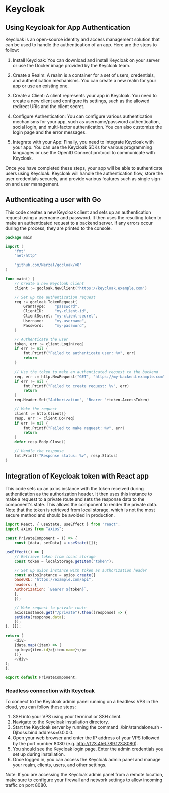 # Keycloak 

## Using Keycloak for App Authentication

Keycloak is an open-source identity and access management solution that can be used to handle the authentication of an app. Here are the steps to follow:

1. Install Keycloak: You can download and install Keycloak on your server or use the Docker image provided by the Keycloak team.

2. Create a Realm: A realm is a container for a set of users, credentials, and authentication mechanisms. You can create a new realm for your app or use an existing one.

3. Create a Client: A client represents your app in Keycloak. You need to create a new client and configure its settings, such as the allowed redirect URIs and the client secret.

4. Configure Authentication: You can configure various authentication mechanisms for your app, such as username/password authentication, social login, and multi-factor authentication. You can also customize the login page and the error messages.

5. Integrate with your App: Finally, you need to integrate Keycloak with your app. You can use the Keycloak SDKs for various programming languages or use the OpenID Connect protocol to communicate with Keycloak.

Once you have completed these steps, your app will be able to authenticate users using Keycloak. Keycloak will handle the authentication flow, store the user credentials securely, and provide various features such as single sign-on and user management.

## Authenticating a user with Go

This code creates a new Keycloak client and sets up an authentication request using a username and password.
It then uses the resulting token to make an authenticated request to a backend server.
If any errors occur during the process, they are printed to the console.

```go
package main

import (
    "fmt"
    "net/http"

    "github.com/Nerzal/gocloak/v8"
)

func main() {
    // Create a new Keycloak client
    client := gocloak.NewClient("https://keycloak.example.com")

    // Set up the authentication request
    req := gocloak.TokenRequest{
        GrantType:    "password",
        ClientID:     "my-client-id",
        ClientSecret: "my-client-secret",
        Username:     "my-username",
        Password:     "my-password",
    }

    // Authenticate the user
    token, err := client.Login(req)
    if err != nil {
        fmt.Printf("Failed to authenticate user: %v", err)
        return
    }

    // Use the token to make an authenticated request to the backend
    req, err := http.NewRequest("GET", "https://my-backend.example.com", nil)
    if err != nil {
        fmt.Printf("Failed to create request: %v", err)
        return
    }
    req.Header.Set("Authorization", "Bearer "+token.AccessToken)

    // Make the request
    client := http.Client{}
    resp, err := client.Do(req)
    if err != nil {
        fmt.Printf("Failed to make request: %v", err)
        return
    }
    defer resp.Body.Close()

    // Handle the response
    fmt.Printf("Response status: %v", resp.Status)
}

```

## Integration of Keycloak token with React app

This code sets up an axios instance with the token received during authentication as the authorization header.
It then uses this instance to make a request to a private route and sets the response data to the component's state.
This allows the component to render the private data. Note that the token is retrieved from local storage, which is not the most secure method and should be avoided in production.

```js
import React, { useState, useEffect } from "react";
import axios from "axios";

const PrivateComponent = () => {
    const [data, setData] = useState([]);

useEffect(() => {
    // Retrieve token from local storage
    const token = localStorage.getItem("token");

    // Set up axios instance with token as authorization header
    const axiosInstance = axios.create({
    baseURL: "https://example.com/api",
    headers: {
    Authorization: `Bearer ${token}`,
    },
    });

    // Make request to private route
    axiosInstance.get("/private").then((response) => {
    setData(response.data);
    });
}, []);

return (
    <div>
    {data.map((item) => (
    <p key={item.id}>{item.name}</p>
    ))}
    </div>
);
};

export default PrivateComponent;
```

### Headless connection with Keycloak
To connect to the Keycloak admin panel running on a headless VPS in the cloud, you can follow these steps:

1. SSH into your VPS using your terminal or SSH client.
2. Navigate to the Keycloak installation directory.
3. Start the Keycloak server by running the command ./bin/standalone.sh -Djboss.bind.address=0.0.0.0.
4. Open your web browser and enter the IP address of your VPS followed by the port number 8080 (e.g. http://123.456.789.123:8080).
5. You should see the Keycloak login page. Enter the admin credentials you set up during installation.
6. Once logged in, you can access the Keycloak admin panel and manage your realm, clients, users, and other settings.

Note: If you are accessing the Keycloak admin panel from a remote location, make sure to configure your firewall and network settings to allow incoming traffic on port 8080.
